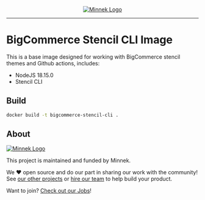 <p align="center">
  <a href="https://minnekdigital.com/">
    <picture>
      <source media="(prefers-color-scheme: dark)" srcset="https://assets.minnekdigital.com/logo-md.jpg">
      <img alt="Minnek Logo" src="https://assets.minnekdigital.com/logo-md.jpg">
    </picture>
  </a>
</p>

---

# BigCommerce Stencil CLI Image

This is a base image designed for working with BigCommerce stencil themes and Github actions, includes:
- NodeJS 18.15.0
- Stencil CLI

## Build

```bash
docker build -t bigcommerce-stencil-cli .
```

## About

<a href="https://minnekdigital.com/">
  <picture>
    <source media="(prefers-color-scheme: dark)" srcset="https://assets.minnekdigital.com/logo-sm.jpg">
    <img alt="Minnek Logo" src="https://assets.minnekdigital.com/logo-sm.jpg">
  </picture>
</a>

This project is maintained and funded by Minnek.

We ❤️ open source and do our part in sharing our work with the community!
See [our other projects][community] or [hire our team][hire] to help build your product.

Want to join? [Check out our Jobs][jobs]!

[community]: https://github.com/Minnek-Digital-Studio
[hire]: https://minnekdigital.com/
[jobs]: https://minnekdigital.com/careers
